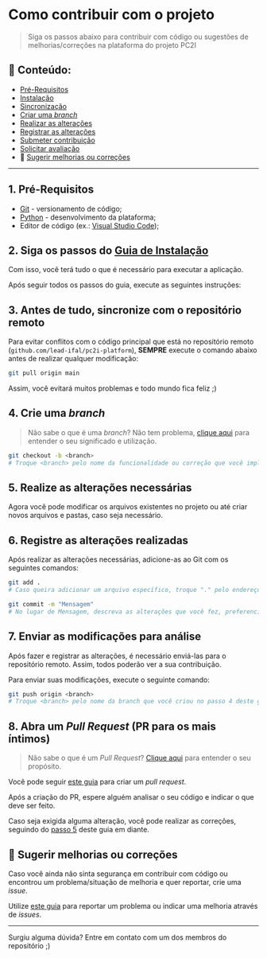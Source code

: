 # Como contribuir com o projeto
> Siga os passos abaixo para contribuir com código ou sugestões de melhorias/correções na plataforma do projeto PC2I

## :open_file_folder: Conteúdo:
- [Pré-Requisitos](#1-pré-requisitos)
- [Instalação](#2-siga-os-passos-do-guia-de-instalação)
- [Sincronização](#3-antes-de-tudo-sincronize-com-o-repositório-remoto)
- [Criar uma _branch_](#4-crie-uma-branch)
- [Realizar as alterações](#5-realize-as-alterações-necessárias)
- [Registrar as alterações](#6-registre-as-alterações-realizadas)
- [Submeter contribuição](#7-enviar-as-modificações-para-análise)
- [Solicitar avaliação](#8-abra-um-pull-request-pr-para-os-mais-íntimos)
- :pencil: [Sugerir melhorias ou correções](#pencil-sugerir-melhorias-ou-correções)

---

## 1. Pré-Requisitos
- [Git](https://git-scm.com/downloads) - versionamento de código;  
- [Python](https://python.org/downloads) - desenvolvimento da plataforma;
- Editor de código (ex.: [Visual Studio Code](https://code.visualstudio.com/Download));

## 2. Siga os passos do [Guia de Instalação](./README.md#🧭-guia-de-instalação)
Com isso, você terá tudo o que é necessário para executar a aplicação.

Após seguir todos os passos do guia, execute as seguintes instruções:

## 3. Antes de tudo, sincronize com o repositório remoto
Para evitar conflitos com o código principal que está no repositório remoto (`github.com/lead-ifal/pc2i-platform`), **SEMPRE** execute o comando abaixo antes de realizar qualquer modificação:

```bash
git pull origin main
```

Assim, você evitará muitos problemas e todo mundo fica feliz ;)

## 4. Crie uma _branch_
> Não sabe o que é uma _branch_? Não tem problema, [clique aqui](https://git-scm.com/book/pt-br/v2/Branches-no-Git-Branches-em-poucas-palavras) para entender o seu significado e utilização.

```bash
git checkout -b <branch>
# Troque <branch> pelo nome da funcionalidade ou correção que você implementará (ex.: feature/login-route)
```

## 5. Realize as alterações necessárias
Agora você pode modificar os arquivos existentes no projeto ou até criar novos arquivos e pastas, caso seja necessário.

## 6. Registre as alterações realizadas
Após realizar as alterações necessárias, adicione-as ao Git com os seguintes comandos:

```bash
git add .
# Caso queira adicionar um arquivo específico, troque "." pelo endereço do arquivo (ex.: git add app/__init__.py)
```

```bash
git commit -m "Mensagem"
# No lugar de Mensagem, descreva as alterações que você fez, preferencialmente em inglês, de forma breve
```

## 7. Enviar as modificações para análise
Após fazer e registrar as alterações, é necessário enviá-las para o repositório remoto. Assim, todos poderão ver a sua contribuição.

Para enviar suas modificações, execute o seguinte comando:

```bash
git push origin <branch>
# Troque <branch> pelo nome da branch que você criou no passo 4 deste guia
```

## 8. Abra um _Pull Request_ (PR para os mais íntimos)
> Não sabe o que é um _Pull Request_? [Clique aqui](https://docs.github.com/pt/pull-requests/collaborating-with-pull-requests/proposing-changes-to-your-work-with-pull-requests/about-pull-requests) para entender o seu propósito.

Você pode seguir [este guia](https://docs.github.com/pt/pull-requests/collaborating-with-pull-requests/proposing-changes-to-your-work-with-pull-requests/creating-a-pull-request) para criar um _pull request_.

Após a criação do PR, espere alguém analisar o seu código e indicar o que deve ser feito.

Caso seja exigida alguma alteração, você pode realizar as correções, seguindo do [passo 5](#5-realize-as-alterações-necessárias) deste guia em diante.

## :pencil: Sugerir melhorias ou correções
Caso você ainda não sinta segurança em contribuir com código ou encontrou um problema/situação de melhoria e quer reportar, crie uma _issue_.

Utilize [este guia](https://docs.github.com/pt/issues/tracking-your-work-with-issues/creating-an-issue) para reportar um problema ou indicar uma melhoria através de _issues_.

---

Surgiu alguma dúvida? Entre em contato com um dos membros do repositório ;)

